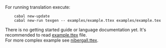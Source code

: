 For running translation execute:
```
    cabal new-update
    cabal new-run texgen -- examples/example.ttex examples/example.tex
```

There is no getting started guide or language documentation yet. 
It's recommended to read [example.ttex](examples/example.ttex) file.  
For more complex example see [nibergall.ttex](examples/nibergall.ttex).
